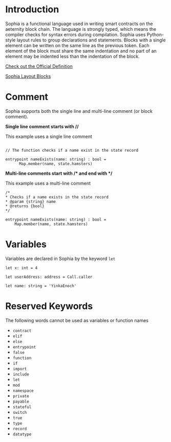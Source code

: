 Introduction
==

Sophia is a functional language used in writing smart contracts on the aeternity block chain. The language is strongly typed, which means the compiler checks for syntax errors during compilation. Sophia uses Python-style layout rules to group declarations and statements. Blocks with a single element can be written on the same line as the previous token. Each element of the block must share the same indentation and no part of an element may be indented less than the indentation of the block.


[Check out the Official Definition](https://github.com/aeternity/aesophia/blob/lima/docs/sophia.md)

[Sophia Layout Blocks](https://github.com/aeternity/aesophia/blob/lima/docs/sophia.md#layout-blocks)


Comment
==

Sophia supports both the single line and multi-line comment (or block comment).

**Single line comment starts with //**

This example uses a single line comment
```sophia

// The function checks if a name exist in the state record

entrypoint nameExists(name: string) : bool =
      Map.member(name, state.hamsters)
```

**Multi-line comments start with /\* and end with \*/**

This example uses a multi-line comment 
```sophia
/*
* Checks if a name exists in the state record
* @param {string} name
* @returns {bool} 
*/

entrypoint nameExists(name: string) : bool =
    Map.member(name, state.hamsters)
```


Variables
==

Variables are declared in Sophia by the keyword `let`

```sophia
let x: int = 4

let userAddress: address = Call.caller

let name: string = 'YinkaEnoch'
```


Reserved Keywords
==

The following words cannot be used as variables or function names

- `contract` 
- `elif` 
- `else` 
- `entrypoint` 
- `false` 
- `function` 
- `if` 
- `import` 
- `include` 
- `let` 
- `mod` 
- `namespace`
- `private` 
- `payable` 
- `stateful` 
- `switch` 
- `true` 
- `type` 
- `record` 
- `datatype`